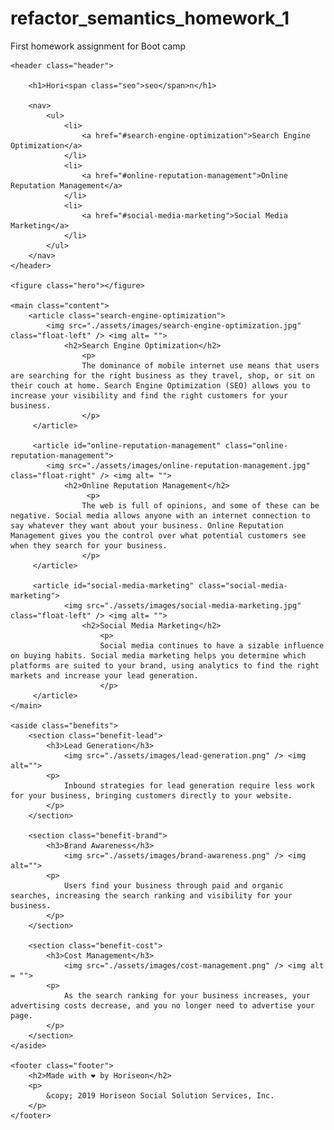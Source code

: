 # refactor_semantics_homework_1
First homework assignment for Boot camp
<!DOCTYPE html>
<html lang="en-us">

<head>
    <meta charset="UTF-8" />
    <link rel="stylesheet" href="./assets/css/style.css">
    <title>Horiseon</title>
</head>

<body>
    
    <header class="header">
    
        <h1>Hori<span class="seo">seo</span>n</h1>

        <nav>
            <ul>
                <li>
                    <a href="#search-engine-optimization">Search Engine Optimization</a>
                </li>
                <li>
                    <a href="#online-reputation-management">Online Reputation Management</a>
                </li>
                <li>
                    <a href="#social-media-marketing">Social Media Marketing</a>
                </li>
            </ul>
        </nav>
    </header>

    <figure class="hero"></figure>
       
    <main class="content">
        <article class="search-engine-optimization">
            <img src="./assets/images/search-engine-optimization.jpg" class="float-left" /> <img alt= "">
                <h2>Search Engine Optimization</h2>
                    <p>
                    The dominance of mobile internet use means that users are searching for the right business as they travel, shop, or sit on their couch at home. Search Engine Optimization (SEO) allows you to increase your visibility and find the right customers for your business.
                    </p>
         </article>

         <article id="online-reputation-management" class="online-reputation-management">
            <img src="./assets/images/online-reputation-management.jpg" class="float-right" /> <img alt= "">
                <h2>Online Reputation Management</h2>
                     <p>
                    The web is full of opinions, and some of these can be negative. Social media allows anyone with an internet connection to say whatever they want about your business. Online Reputation Management gives you the control over what potential customers see when they search for your business.
                    </p>
         </article>
       
         <article id="social-media-marketing" class="social-media-marketing">
                <img src="./assets/images/social-media-marketing.jpg" class="float-left" /> <img alt= "">
                    <h2>Social Media Marketing</h2>
                        <p>
                        Social media continues to have a sizable influence on buying habits. Social media marketing helps you determine which platforms are suited to your brand, using analytics to find the right markets and increase your lead generation.
                        </p>
         </article>
    </main>

    <aside class="benefits">
        <section class="benefit-lead">
            <h3>Lead Generation</h3>
                <img src="./assets/images/lead-generation.png" /> <img alt="">
            <p>
                Inbound strategies for lead generation require less work for your business, bringing customers directly to your website.
            </p>
        </section>

        <section class="benefit-brand">
            <h3>Brand Awareness</h3>
                <img src="./assets/images/brand-awareness.png" /> <img alt="">
            <p>
                Users find your business through paid and organic searches, increasing the search ranking and visibility for your business.
            </p>
        </section>

        <section class="benefit-cost">
            <h3>Cost Management</h3>
                <img src="./assets/images/cost-management.png" /> <img alt = "">
            <p>
                As the search ranking for your business increases, your advertising costs decrease, and you no longer need to advertise your page.
            </p>
        </section>
    </aside>
    
    <footer class="footer">
        <h2>Made with ❤️️ by Horiseon</h2>
        <p>
            &copy; 2019 Horiseon Social Solution Services, Inc.
        </p>
    </footer>
</body>

</html>

